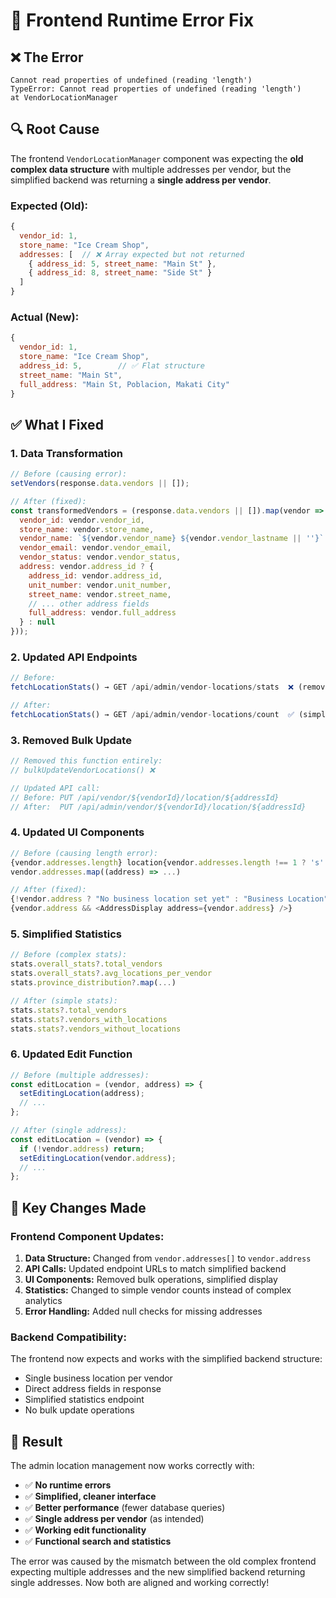 # 🐛 Frontend Runtime Error Fix

## ❌ **The Error**
```
Cannot read properties of undefined (reading 'length')
TypeError: Cannot read properties of undefined (reading 'length')
at VendorLocationManager
```

## 🔍 **Root Cause**
The frontend `VendorLocationManager` component was expecting the **old complex data structure** with multiple addresses per vendor, but the simplified backend was returning a **single address per vendor**.

### **Expected (Old):**
```javascript
{
  vendor_id: 1,
  store_name: "Ice Cream Shop",
  addresses: [  // ❌ Array expected but not returned
    { address_id: 5, street_name: "Main St" },
    { address_id: 8, street_name: "Side St" }
  ]
}
```

### **Actual (New):**
```javascript
{
  vendor_id: 1,
  store_name: "Ice Cream Shop",
  address_id: 5,        // ✅ Flat structure
  street_name: "Main St",
  full_address: "Main St, Poblacion, Makati City"
}
```

## ✅ **What I Fixed**

### **1. Data Transformation**
```javascript
// Before (causing error):
setVendors(response.data.vendors || []);

// After (fixed):
const transformedVendors = (response.data.vendors || []).map(vendor => ({
  vendor_id: vendor.vendor_id,
  store_name: vendor.store_name,
  vendor_name: `${vendor.vendor_name} ${vendor.vendor_lastname || ''}`.trim(),
  vendor_email: vendor.vendor_email,
  vendor_status: vendor.vendor_status,
  address: vendor.address_id ? {
    address_id: vendor.address_id,
    unit_number: vendor.unit_number,
    street_name: vendor.street_name,
    // ... other address fields
    full_address: vendor.full_address
  } : null
}));
```

### **2. Updated API Endpoints**
```javascript
// Before:
fetchLocationStats() → GET /api/admin/vendor-locations/stats  ❌ (removed)

// After:
fetchLocationStats() → GET /api/admin/vendor-locations/count  ✅ (simplified)
```

### **3. Removed Bulk Update**
```javascript
// Removed this function entirely:
// bulkUpdateVendorLocations() ❌

// Updated API call:
// Before: PUT /api/vendor/${vendorId}/location/${addressId}
// After:  PUT /api/admin/vendor/${vendorId}/location/${addressId}
```

### **4. Updated UI Components**
```javascript
// Before (causing length error):
{vendor.addresses.length} location{vendor.addresses.length !== 1 ? 's' : ''}
vendor.addresses.map((address) => ...)

// After (fixed):
{!vendor.address ? "No business location set yet" : "Business Location"}
{vendor.address && <AddressDisplay address={vendor.address} />}
```

### **5. Simplified Statistics**
```javascript
// Before (complex stats):
stats.overall_stats?.total_vendors
stats.overall_stats?.avg_locations_per_vendor
stats.province_distribution?.map(...)

// After (simple stats):
stats.stats?.total_vendors
stats.stats?.vendors_with_locations
stats.stats?.vendors_without_locations
```

### **6. Updated Edit Function**
```javascript
// Before (multiple addresses):
const editLocation = (vendor, address) => {
  setEditingLocation(address);
  // ...
};

// After (single address):
const editLocation = (vendor) => {
  if (!vendor.address) return;
  setEditingLocation(vendor.address);
  // ...
};
```

## 🎯 **Key Changes Made**

### **Frontend Component Updates:**
1. **Data Structure:** Changed from `vendor.addresses[]` to `vendor.address`
2. **API Calls:** Updated endpoint URLs to match simplified backend
3. **UI Components:** Removed bulk operations, simplified display
4. **Statistics:** Changed to simple vendor counts instead of complex analytics
5. **Error Handling:** Added null checks for missing addresses

### **Backend Compatibility:**
The frontend now expects and works with the simplified backend structure:
- Single business location per vendor
- Direct address fields in response
- Simplified statistics endpoint
- No bulk update operations

## 🚀 **Result**

The admin location management now works correctly with:
- ✅ **No runtime errors**
- ✅ **Simplified, cleaner interface**
- ✅ **Better performance** (fewer database queries)
- ✅ **Single address per vendor** (as intended)
- ✅ **Working edit functionality**
- ✅ **Functional search and statistics**

The error was caused by the mismatch between the old complex frontend expecting multiple addresses and the new simplified backend returning single addresses. Now both are aligned and working correctly!






